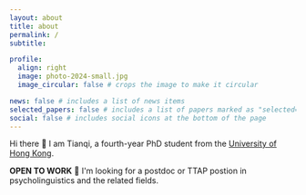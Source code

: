 ```yaml
---
layout: about
title: about
permalink: /
subtitle:

profile:
  align: right
  image: photo-2024-small.jpg
  image_circular: false # crops the image to make it circular

news: false # includes a list of news items
selected_papers: false # includes a list of papers marked as "selected={true}"
social: false # includes social icons at the bottom of the page
---
```


Hi there 👋 I am Tianqi, a fourth-year PhD student from the [University of Hong Kong](https://www.hku.hk/).

**OPEN TO WORK** 💼 I'm looking for a postdoc or TTAP postion in psycholinguistics and the related fields.
